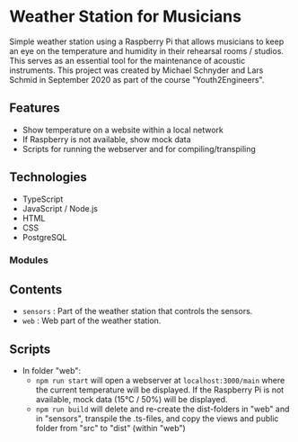 # Weather Station for Musicians

Simple weather station using a Raspberry Pi that allows musicians to keep an eye on the temperature and humidity in their rehearsal rooms / studios. This serves as an essential tool for the maintenance of acoustic instruments.
This project was created by Michael Schnyder and Lars Schmid in September 2020 as part of the course "Youth2Engineers".

## Features

- Show temperature on a website within a local network
- If Raspberry is not available, show mock data
- Scripts for running the webserver and for compiling/transpiling

## Technologies

- TypeScript
- JavaScript / Node.js
- HTML
- CSS
- PostgreSQL

### Modules

## Contents

- `sensors` : Part of the weather station that controls the sensors.
- `web` : Web part of the weather station.

## Scripts

- In folder "web":
  - `npm run start` will open a webserver at `localhost:3000/main` where the current temperature will be displayed. If the Raspberry Pi is not available, mock data (15°C / 50%) will be displayed.
  - `npm run build` will delete and re-create the dist-folders in "web" and in "sensors", transpile the .ts-files, and copy the views and public folder from "src" to "dist" (within "web")
